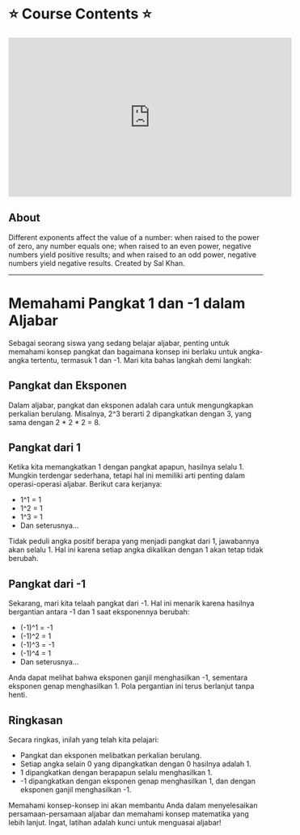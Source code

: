 # ⭐️ Course Contents ⭐️

<iframe width="560" height="315" src="https://www.youtube.com/embed/jYOfMszfzAQ?si=55My8NOuTmfey8cy" title="YouTube video player" frameborder="0" allow="accelerometer; autoplay; clipboard-write; encrypted-media; gyroscope; picture-in-picture; web-share" allowfullscreen></iframe>

## About
Different exponents affect the value of a number: when raised to the power of zero, any number equals one; when raised to an even power, negative numbers yield positive results; and when raised to an odd power, negative numbers yield negative results. Created by Sal Khan.

---
# Memahami Pangkat 1 dan -1 dalam Aljabar

Sebagai seorang siswa yang sedang belajar aljabar, penting untuk memahami konsep pangkat dan bagaimana konsep ini berlaku untuk angka-angka tertentu, termasuk 1 dan -1. Mari kita bahas langkah demi langkah:

## Pangkat dan Eksponen

Dalam aljabar, pangkat dan eksponen adalah cara untuk mengungkapkan perkalian berulang. Misalnya, 2^3 berarti 2 dipangkatkan dengan 3, yang sama dengan 2 * 2 * 2 = 8.

## Pangkat dari 1

Ketika kita memangkatkan 1 dengan pangkat apapun, hasilnya selalu 1. Mungkin terdengar sederhana, tetapi hal ini memiliki arti penting dalam operasi-operasi aljabar. Berikut cara kerjanya:

- 1^1 = 1
- 1^2 = 1
- 1^3 = 1
- Dan seterusnya...

Tidak peduli angka positif berapa yang menjadi pangkat dari 1, jawabannya akan selalu 1. Hal ini karena setiap angka dikalikan dengan 1 akan tetap tidak berubah.

## Pangkat dari -1

Sekarang, mari kita telaah pangkat dari -1. Hal ini menarik karena hasilnya bergantian antara -1 dan 1 saat eksponennya berubah:

- (-1)^1 = -1
- (-1)^2 = 1
- (-1)^3 = -1
- (-1)^4 = 1
- Dan seterusnya...

Anda dapat melihat bahwa eksponen ganjil menghasilkan -1, sementara eksponen genap menghasilkan 1. Pola pergantian ini terus berlanjut tanpa henti.

## Ringkasan

Secara ringkas, inilah yang telah kita pelajari:

- Pangkat dan eksponen melibatkan perkalian berulang.
- Setiap angka selain 0 yang dipangkatkan dengan 0 hasilnya adalah 1.
- 1 dipangkatkan dengan berapapun selalu menghasilkan 1.
- -1 dipangkatkan dengan eksponen genap menghasilkan 1, dan dengan eksponen ganjil menghasilkan -1.

Memahami konsep-konsep ini akan membantu Anda dalam menyelesaikan persamaan-persamaan aljabar dan memahami konsep matematika yang lebih lanjut. Ingat, latihan adalah kunci untuk menguasai aljabar!